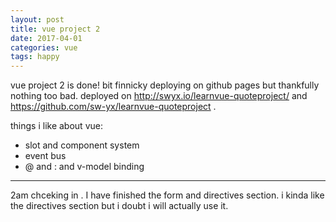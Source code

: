 ```yaml
---
layout: post
title: vue project 2
date: 2017-04-01
categories: vue
tags: happy
---
```


vue project 2 is done! bit finnicky deploying on github pages but thankfully nothing too bad. deployed on <http://swyx.io/learnvue-quoteproject/> and <https://github.com/sw-yx/learnvue-quoteproject> .

things i like about vue:
- slot and component system
- event bus
- @ and : and v-model binding

---

2am chceking in . I have finished the form and directives section. i kinda like the directives section but i doubt i will actually use it.
